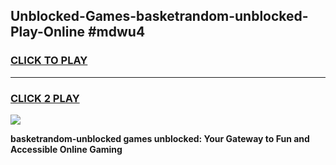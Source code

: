 
## Unblocked-Games-basketrandom-unblocked-Play-Online #mdwu4
<h3>
<a href="https://news.freeplayer.one?title=basketrandom-unblocked&ref=3">CLICK TO PLAY</a></h3>
<hr>

<h3>
<a href="https://news.freeplayer.one?title=basketrandom-unblocked&ref=3">CLICK 2 PLAY</a>
  
</h3>

<a href="https://news.freeplayer.one?title=basketrandom-unblocked&ref=3"><img src="https://clearcache.store/games.png"></a>


**basketrandom-unblocked games unblocked: Your Gateway to Fun and Accessible Online Gaming**

